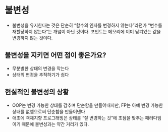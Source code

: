 # 불변성

- 불변성을 유지한다는 것은 단순히 “함수의 인자를 변경하지 않는다”라던가 “변수를 재할당하지 않는다”는 개념이 아닌 것이다. 포인트는 메모리에 이미 담겨있는 값을 변경하지 않는 것이다.

## 불변성을 지키면 어떤 점이 좋은가요?

- 무분별한 상태의 변경을 막는다
- 상태의 변경을 추적하기가 쉽다

## 현실적인 불변성의 상황

- OOP는 변경 가능한 상태를 감추며 단순함을 만들어내지만, FP는 아예 변경 가능한 상태를 없앰으로써 단순함을 만들어낸다
- 애초에 객체지향 프로그래밍은 상태를 “잘 변경하는 것”에 초점을 맞추는 패러다임이기 때문에 불변성과는 약간 거리가 있다.
